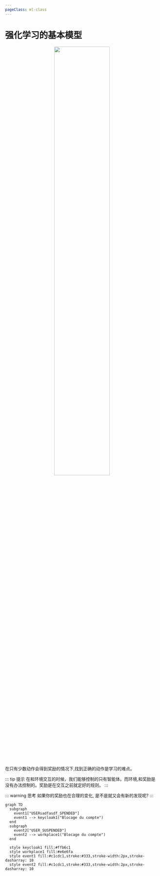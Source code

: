 ```yaml
---
pageClass: ml-class
---
```


# 强化学习的基本模型
<p align="center">
<img src='/images/ml/RL/RL.png' width='60%'>
</p>
在只有少数动作会得到奖励的情况下,找到正确的动作是学习的难点。

::: tip 提示
在和环境交互的时候，我们能够控制的只有智能体。而环境,和奖励是没有办法控制的。奖励是在交互之前就定好的规则。
:::

::: warning 思考
如果你的奖励也在合理的变化, 是不是就又会有新的发现呢? 
:::

<mermaid/>

```mermaid
graph TD  
  subgraph  
    event1["USERsadfasdf_SPENDED"] 
    event1 --> keycloak1("Blocage du compte")  
  end
  subgraph 
    event2["USER_SUSPENDED"] 
    event2 --> workplace1("Blocage du compte")  
  end

  style keycloak1 fill:#ffb6c1  
  style workplace1 fill:#e6e6fa  
  style event1 fill:#c1cdc1,stroke:#333,stroke-width:2px,stroke-dasharray: 10
  style event2 fill:#c1cdc1,stroke:#333,stroke-width:2px,stroke-dasharray: 10
```

<Livere/>